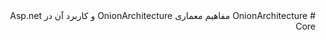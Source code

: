 <div dir="rtl">
# OnionArchitecture
مفاهیم معماری OnionArchitecture و کاربرد آن در Asp.net Core
</div>
